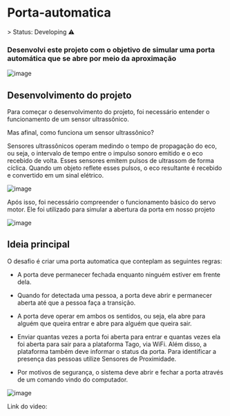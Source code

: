 <h1>Porta-automatica</h1>
> Status: Developing ⚠️


### Desenvolvi este projeto com o objetivo de simular uma porta automática que se abre por meio da aproximação

![image](https://github.com/GuilhermeSSantos2004/Porta-automatica/assets/107642647/83864b2b-a5c0-4b42-92ea-75c9c0f1725c)


## Desenvolvimento do projeto

Para começar o desenvolvimento do projeto, foi necessário entender o funcionamento de um sensor ultrassônico.

Mas afinal, como funciona um sensor ultrassônico?

Sensores ultrassônicos operam medindo o tempo de propagação do eco, ou seja, o intervalo de tempo entre o impulso sonoro emitido e o eco recebido de volta. Esses sensores emitem pulsos de ultrassom de forma cíclica. Quando um objeto reflete esses pulsos, o eco resultante é recebido e convertido em um sinal elétrico.

![image](https://github.com/GuilhermeSSantos2004/Porta-automatica/assets/107642647/94ea5802-7eb6-48d9-954a-3a876bed26f3)

Após isso, foi necessário compreender o funcionamento básico do servo motor. Ele foi utilizado para simular a abertura da porta em nosso projeto

![image](https://github.com/GuilhermeSSantos2004/Porta-automatica/assets/107642647/9d5e602d-da34-445b-9ca5-1072308cb186)


## Ideia principal

O desafio é criar uma porta automatica que conteplam as seguintes regras: 

- A porta deve permanecer fechada enquanto ninguém estiver em frente dela.
- Quando for detectada uma pessoa, a porta deve abrir e permanecer aberta até que a pessoa faça a transição.
- A porta deve operar em ambos os sentidos, ou seja, ela abre para alguém que queira entrar e abre para alguém que queira sair.

- Enviar quantas vezes a porta foi aberta para entrar e quantas vezes ela foi aberta para sair para a plataforma Tago, via WiFi. Além disso, a plataforma também deve informar o status da porta.
Para identificar a presença das pessoas utilize Sensores de Proximidade.

- Por motivos de segurança, o sistema deve abrir e fechar a porta através de um comando vindo do computador.

![image](https://github.com/GuilhermeSSantos2004/Porta-automatica/assets/107642647/4e47ec88-23e7-481b-8d22-6d6c4b6fc6df)

Link do video: 

